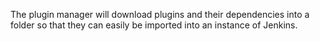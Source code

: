 The plugin manager will download plugins and their dependencies into a folder so that they can easily be imported into an instance of Jenkins.